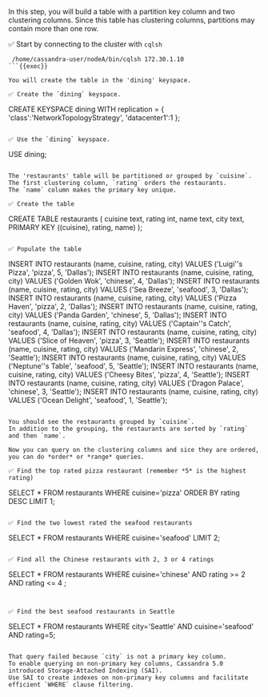 In this step, you will build a table with a partition key column and two clustering columns.
Since this table has clustering columns, partitions may contain more than one row.

✅ Start by connecting to the cluster with `cqlsh` 
```
 /home/cassandra-user/nodeA/bin/cqlsh 172.30.1.10
```{{exec}}

You will create the table in the 'dining' keyspace.

✅ Create the `dining` keyspace.
```
CREATE KEYSPACE dining WITH replication = {
  'class':'NetworkTopologyStrategy',
  'datacenter1':1
};
```{{exec}}

✅ Use the `dining` keyspace.
```
USE dining;
```{{exec}}

The 'restaurants' table will be partitioned or grouped by `cuisine`. 
The first clustering column, `rating` orders the restaurants.
The `name` column makes the primary key unique.

✅ Create the table
```
CREATE TABLE restaurants (
  cuisine text,
  rating int,
  name text,
  city text,
  PRIMARY KEY ((cuisine), rating, name)
);
```{{exec}}

✅ Populate the table
```
INSERT INTO restaurants (name, cuisine, rating, city)
  VALUES ('Luigi''s Pizza', 'pizza', 5, 'Dallas');
INSERT INTO restaurants (name, cuisine, rating, city)
  VALUES ('Golden Wok', 'chinese', 4, 'Dallas');
INSERT INTO restaurants (name, cuisine, rating, city)
  VALUES ('Sea Breeze', 'seafood', 3, 'Dallas');
INSERT INTO restaurants (name, cuisine, rating, city)
  VALUES ('Pizza Haven', 'pizza', 2, 'Dallas');
INSERT INTO restaurants (name, cuisine, rating, city)
  VALUES ('Panda Garden', 'chinese', 5, 'Dallas');
INSERT INTO restaurants (name, cuisine, rating, city)
  VALUES ('Captain''s Catch', 'seafood', 4, 'Dallas');
INSERT INTO restaurants (name, cuisine, rating, city)
  VALUES ('Slice of Heaven', 'pizza', 3, 'Seattle');
INSERT INTO restaurants (name, cuisine, rating, city)
  VALUES ('Mandarin Express', 'chinese', 2, 'Seattle');
INSERT INTO restaurants (name, cuisine, rating, city)
  VALUES ('Neptune''s Table', 'seafood', 5, 'Seattle');
INSERT INTO restaurants (name, cuisine, rating, city)
  VALUES ('Cheesy Bites', 'pizza', 4, 'Seattle');
INSERT INTO restaurants (name, cuisine, rating, city)
  VALUES ('Dragon Palace', 'chinese', 3, 'Seattle');
INSERT INTO restaurants (name, cuisine, rating, city)
  VALUES ('Ocean Delight', 'seafood', 1, 'Seattle');
```{{exec}}

You should see the restaurants grouped by `cuisine`.
In addition to the grouping, the restaurants are sorted by `rating` and then `name`.

Now you can query on the clustering columns and sice they are ordered, you can do *order* or *range* queries.

✅ Find the top rated pizza restaurant (remember *5* is the highest rating)
```
SELECT * FROM restaurants WHERE cuisine='pizza' ORDER BY rating DESC LIMIT 1;
```{{exec}}

✅ Find the two lowest rated the seafood restaurants
```
SELECT * FROM restaurants WHERE cuisine='seafood' LIMIT 2;
```{{exec}}

✅ Find all the Chinese restaurants with 2, 3 or 4 ratings
```
SELECT * FROM restaurants WHERE cuisine='chinese' AND rating >= 2 AND rating <= 4 ;
```{{exec}}


✅ Find the best seafood restaurants in Seattle
```
SELECT * FROM restaurants WHERE city='Seattle' AND cuisine='seafood' AND rating=5;
```{{exec}}

That query failed because `city` is not a primary key column.
To enable querying on non-primary key columns, Cassandra 5.0 introduced Storage-Attached Indexing (SAI). 
Use SAI to create indexes on non-primary key columns and facilitate efficient `WHERE` clause filtering.